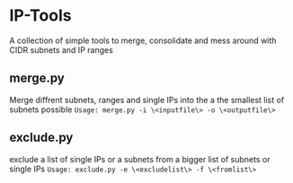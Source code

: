 # IP-Tools
A collection of simple tools to merge, consolidate and mess around with CIDR subnets and IP ranges

## merge.py
Merge diffrent subnets, ranges and single IPs into the a the smallest list of subnets possible
```Usage: merge.py -i \<inputfile\> -o \<outputfile\>```

## exclude.py
exclude  a list of single IPs or a subnets from a bigger list of subnets or single IPs
```Usage: exclude.py -e \<excludelist\> -f \<fromlist\>```
